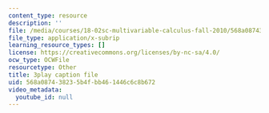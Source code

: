 ```yaml
---
content_type: resource
description: ''
file: /media/courses/18-02sc-multivariable-calculus-fall-2010/568a087438235b4fbb461446c6c8b672_2y4tCiWbVRI.vtt
file_type: application/x-subrip
learning_resource_types: []
license: https://creativecommons.org/licenses/by-nc-sa/4.0/
ocw_type: OCWFile
resourcetype: Other
title: 3play caption file
uid: 568a0874-3823-5b4f-bb46-1446c6c8b672
video_metadata:
  youtube_id: null
---
```

